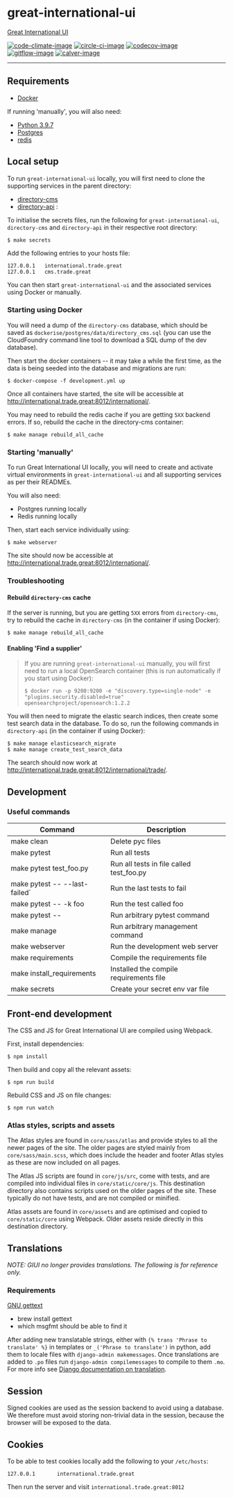 # great-international-ui

[Great International UI](https://www.directory.exportingisgreat.gov.uk/)

[![code-climate-image]][code-climate]
[![circle-ci-image]][circle-ci]
[![codecov-image]][codecov]
[![gitflow-image]][gitflow]
[![calver-image]][calver]

---

## Requirements

- [Docker](https://www.docker.com/get-started/)

If running 'manually', you will also need:

- [Python 3.9.7](https://www.python.org/downloads/release/)
- [Postgres](https://www.postgresql.org/)
- [redis](https://redis.io/)

## Local setup

To run `great-international-ui` locally, you will first need to clone the supporting services in the parent directory:

- [directory-cms](https://github.com/uktrade/directory-cms)
- [directory-api](https://github.com/uktrade/directory-api) :

To initialise the secrets files, run the following for `great-international-ui`, `directory-cms` and `directory-api` in
their respective root directory:

```shell
$ make secrets
```

Add the following entries to your hosts file:

```
127.0.0.1   international.trade.great
127.0.0.1   cms.trade.great
```

You can then start `great-international-ui` and the associated services using Docker or manually.

### Starting using Docker

You will need a dump of the `directory-cms` database, which should be saved
as `dockerise/postgres/data/directory_cms.sql` (you can use the CloudFoundry command line tool to download a SQL dump of
the dev database).

Then start the docker containers -- it may take a while the first time, as the data is being seeded into the database
and migrations are run:

```shell
$ docker-compose -f development.yml up
```

Once all containers have started, the site will be accessible at <http://international.trade.great:8012/international/>.

You may need to rebuild the redis cache if you are getting `5XX` backend errors. If so, rebuild the cache in the
directory-cms container:

```shell
$ make manage rebuild_all_cache
```

### Starting 'manually'

To run Great International UI locally, you will need to create and activate virtual environments
in `great-international-ui` and all supporting services as per their READMEs.

You will also need:

- Postgres running locally
- Redis running locally

Then, start each service individually using:

```shell
$ make webserver
```

The site should now be accessible at <http://international.trade.great:8012/international/>.

### Troubleshooting

#### Rebuild `directory-cms` cache

If the server is running, but you are getting `5XX` errors from `directory-cms`, try to rebuild the cache
in `directory-cms` (in the container if using Docker):

```shell
$ make manage rebuild_all_cache
```

#### Enabling 'Find a supplier'

> If you are running `great-international-ui` manually, you will first need to run a local OpenSearch container (this is
> run automatically if you start using Docker):
>
> ```shell
> $ docker run -p 9200:9200 -e "discovery.type=single-node" -e "plugins.security.disabled=true" opensearchproject/opensearch:1.2.2
> ```

You will then need to migrate the elastic search indices, then create some test search data in the database. To do so,
run the following commands in `directory-api` (in the container if using Docker):

```shell
$ make manage elasticsearch_migrate
$ make manage create_test_search_data
```

The search should now work at <http://international.trade.great:8012/international/trade/>.

## Development

### Useful commands

| Command                       | Description                              |
|-------------------------------|------------------------------------------|
| make clean                    | Delete pyc files                         |
| make pytest                   | Run all tests                            |
| make pytest test_foo.py       | Run all tests in file called test_foo.py |
| make pytest -- --last-failed` | Run the last tests to fail               |
| make pytest -- -k foo         | Run the test called foo                  |
| make pytest -- <foo>          | Run arbitrary pytest command             |
| make manage <foo>             | Run arbitrary management command         |
| make webserver                | Run the development web server           |
| make requirements             | Compile the requirements file            |
| make install_requirements     | Installed the compile requirements file  |
| make secrets                  | Create your secret env var file          |

## Front-end development

The CSS and JS for Great International UI are compiled using Webpack.

First, install dependencies:

```shell
$ npm install
```

Then build and copy all the relevant assets:

```shell
$ npm run build
```

Rebuild CSS and JS on file changes:

```shell
$ npm run watch
```

### Atlas styles, scripts and assets

The Atlas styles are found in `core/sass/atlas` and provide styles to all the newer pages of the site. The older pages
are styled mainly from `core/sass/main.scss`, which does include the header and footer Atlas styles as these are now
included on all pages.

The Atlas JS scripts are found in `core/js/src`, come with tests, and are compiled into individual files
in `core/static/core/js`. This destination directory also contains scripts used on the older pages of the site. These
typically do not have tests, and are not compiled or minified.

Atlas assets are found in `core/assets` and are optimised and copied to `core/static/core` using Webpack. Older assets
reside directly in this destination directory.

## Translations

*NOTE: GIUI no longer provides translations. The following is for reference only.*

### Requirements

[GNU gettext](https://www.gnu.org/software/gettext/)

- brew install gettext
- which msgfmt should be able to find it

After adding new translatable strings, either with `{% trans 'Phrase to translate' %}` in templates
or `_('Phrase to translate')` in python, add them to locale files with `django-admin makemessages`. Once translations
are added to `.po` files run `django-admin compilemessages` to compile to them `.mo`. For more info
see [Django documentation on translation](https://docs.djangoproject.com/en/2.2/topics/i18n/translation/).

## Session

Signed cookies are used as the session backend to avoid using a database. We therefore must avoid storing non-trivial
data in the session, because the browser will be exposed to the data.

## Cookies

To be able to test cookies locally add the following to your `/etc/hosts`:

```
127.0.0.1       international.trade.great
```

Then run the server and visit `international.trade.great:8012`


[code-climate-image]: https://codeclimate.com/github/uktrade/great-international-ui/badges/issue_count.svg

[code-climate]: https://codeclimate.com/github/uktrade/great-international-ui

[circle-ci-image]: https://circleci.com/gh/uktrade/great-international-ui/tree/develop.svg?style=shield

[circle-ci]: https://circleci.com/gh/uktrade/great-international/tree/develop

[codecov-image]: https://codecov.io/gh/uktrade/great-international-ui/branch/develop/graph/badge.svg

[codecov]: https://codecov.io/gh/uktrade/great-international-ui

[gitflow-image]: https://img.shields.io/badge/Branching%20strategy-gitflow-5FBB1C.svg

[gitflow]: https://www.atlassian.com/git/tutorials/comparing-workflows/gitflow-workflow

[calver-image]: https://img.shields.io/badge/Versioning%20strategy-CalVer-5FBB1C.svg

[calver]: https://calver.org
